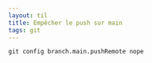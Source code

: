 ```yaml
---
layout: til
title: Empêcher le push sur main
tags: git
---
```


```
git config branch.main.pushRemote nope
```


